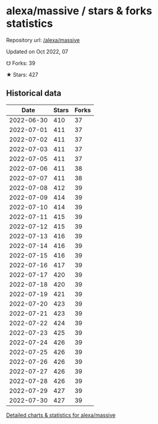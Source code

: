 # alexa/massive / stars & forks statistics

Repository url: [/alexa/massive](https://github.com/alexa/massive)

Updated on Oct 2022, 07

☋ Forks: 39

★ Stars: 427

## Historical data
| Date | Stars | Forks |
|------|-------|-------|
| 2022-06-30 | 410 | 37 | 
| 2022-07-01 | 411 | 37 | 
| 2022-07-02 | 411 | 37 | 
| 2022-07-03 | 411 | 37 | 
| 2022-07-05 | 411 | 37 | 
| 2022-07-06 | 411 | 38 | 
| 2022-07-07 | 411 | 38 | 
| 2022-07-08 | 412 | 39 | 
| 2022-07-09 | 414 | 39 | 
| 2022-07-10 | 414 | 39 | 
| 2022-07-11 | 415 | 39 | 
| 2022-07-12 | 415 | 39 | 
| 2022-07-13 | 416 | 39 | 
| 2022-07-14 | 416 | 39 | 
| 2022-07-15 | 416 | 39 | 
| 2022-07-16 | 417 | 39 | 
| 2022-07-17 | 420 | 39 | 
| 2022-07-18 | 420 | 39 | 
| 2022-07-19 | 421 | 39 | 
| 2022-07-20 | 423 | 39 | 
| 2022-07-21 | 423 | 39 | 
| 2022-07-22 | 424 | 39 | 
| 2022-07-23 | 425 | 39 | 
| 2022-07-24 | 426 | 39 | 
| 2022-07-25 | 426 | 39 | 
| 2022-07-26 | 426 | 39 | 
| 2022-07-27 | 426 | 39 | 
| 2022-07-28 | 426 | 39 | 
| 2022-07-29 | 427 | 39 | 
| 2022-07-30 | 427 | 39 | 


[Detailed charts & statistics for alexa/massive](https://reviewgithub.com/rep/alexa/massive)
